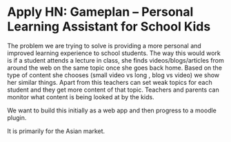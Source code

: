 # Apply HN: Gameplan – Personal Learning Assistant for School Kids

The problem we are trying to solve is providing a more personal and improved learning experience to school students. The way this would work is if a student attends a lecture in class, she finds videos&#x2F;blogs&#x2F;articles from around the web on the same topic once she goes back home. Based on the type of content she chooses (small video vs long , blog vs video) we show her similar things. Apart from this teachers can set weak topics for each student and they get more content of that topic. Teachers and parents can monitor what content is being looked at by the kids.<p>We want to build this initially as a web app and then progress to a moodle plugin.<p>It is primarily for the Asian market.
